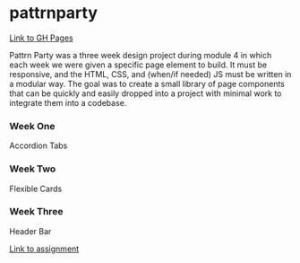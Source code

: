 # pattrnparty

[Link to GH Pages](https://becs919.github.io/pattrnparty/)

Pattrn Party was a three week design project during module 4 in which each week we were given a specific page element to build. It must be responsive, and the HTML, CSS, and (when/if needed) JS must be written in a modular way. The goal was to create a small library of page components that can be quickly and easily dropped into a project with minimal work to integrate them into a codebase.

### Week One

Accordion Tabs

### Week Two

Flexible Cards

### Week Three

Header Bar

[Link to assignment](http://frontend.turing.io/projects/pattrn-party.html)
